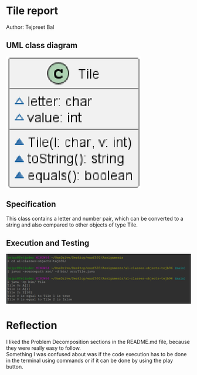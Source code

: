 # Tile report
Author: Tejpreet Bal

## UML class diagram
![image](tilesuml.png)

## Specification
 This class contains a letter and number pair, which can be converted to a string and also compared to other objects of type Tile.

## Execution and Testing
![image](tileRun.png)

# Reflection
I liked the Problem Decomposition sections in the README.md file, because they were really easy to follow. </br>
Something I was confused about was if the code execution has to be done in the terminal using commands or if it can be done by using the play button.
